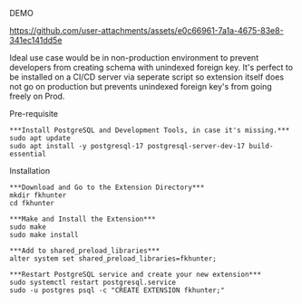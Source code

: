 DEMO

https://github.com/user-attachments/assets/e0c66961-7a1a-4675-83e8-341ec141dd5e



Ideal use case would be in non-production environment to prevent developers from creating schema with unindexed foreign key. It's perfect to be installed on a CI/CD server via seperate script so extension itself does not go on production but prevents unindexed foreign key's from going freely on Prod.



Pre-requisite 
```
***Install PostgreSQL and Development Tools, in case it's missing.***
sudo apt update
sudo apt install -y postgresql-17 postgresql-server-dev-17 build-essential
```

Installation
```
***Download and Go to the Extension Directory***
mkdir fkhunter
cd fkhunter

***Make and Install the Extension***
sudo make
sudo make install

***Add to shared_preload_libraries***
alter system set shared_preload_libraries=fkhunter;

***Restart PostgreSQL service and create your new extension***
sudo systemctl restart postgresql.service
sudo -u postgres psql -c "CREATE EXTENSION fkhunter;"
```


